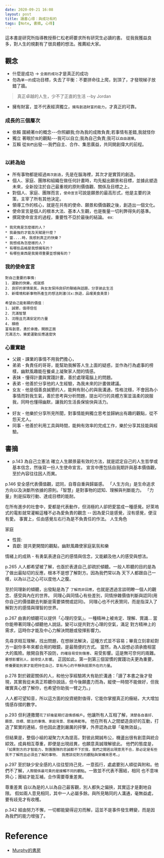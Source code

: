 ```yaml
---
date: 2020-09-21 16:08
layout: post
title: 讀書心得：與成功有約
tags: [Note, 書摘, 心得]
---
```


這本書是研究所指導教授蔡仁松老師要求所有研究生必讀的書。
從我我獲益良多，對人生的規劃有了很具體的想法。推薦給大家。

<!--more-->

## 觀念

- 什麼是成功 -> `全面的成功`才是真正的成功
- 勿為`單一的`成功目標，失去了平衡：不要拼命往上爬，到頂了，才發現梯子放錯了牆。

> 真正卓越的人生，少不了正直的生活 --by Jordan

- 擁有財富，並不代表經濟獨立，`擁有創造財富的能力`，才真正的可靠。

### 成長的三個層次

- 依賴
圍繞著`你`的概念---你照顧我;你為我的成敗負責;若事情有差錯,我就怪你
- 獨立
著眼於`我`的觀點---我可以自立;我為自己負責;我可以`自由選擇`。
- 互賴
從`我們`出發---我們自主、合作、集思廣益，共同開創偉大的前程。

![]()


### 以終為始

- 所有事物都是經過`兩次創造`，先是在腦海裡，其次才是實質的創造。
- 個人、家庭、團隊和組織在做任何計畫時，均先擬出願景和目標，並據此塑造未來，全新投注於自己最重視的原則價值觀、關係及目標之上。
- 對個人、家庭、團隊而言，`使命宣言`可說是願景的最高形式，他是主要的決策，主宰了所有其他決定。
- 領導工作的核心，就是在共有的使命、願景和價值觀之後，創造出一個文化。
- 使命宣言是個人的根本大法、基本人生觀，也是衡量一切利弊得失的基準。
- 撰寫使命宣言的過程，重要性不亞於最後的結論。
ex:

```
* 我究竟是怎麼樣的人？  
* 我最強的才能及天賦是什麼？  
* 當....時，我感到真正的快樂？  
* 我想成為怎麼樣的人？  
* 有哪些品格是我想擁有的？  
* 有哪些東西是我覺得重要並想擁有的？
```

### 我的使命宣言

```
對自己重要的事情:  
1. 運動的快樂，成就感 
2. 良好的家情氣氛，與女友保持良好的聯絡與話題，分享彼此生活
3. 新環境和新事物所產生的想法刺激(Ex:旅遊，品嚐美食美景)

希望自己能彰顯的價值：  
1. 誠懇，值得信任
2. 充滿智慧
3. 沈穩且充滿安定的力量
4. 積極
富有創意，勇於承擔，開朗正面 
充滿活力，樂愛運動反應速度快
```

### 心靈實驗

- 父親 - 課業的事情不用我們擔心，
- 弟弟 - 負責任的哥哥，能幫助我解答人生上面的疑惑，並作為行為處事的榜樣，幽默風趣能在餐桌上凝聚家人間的情感。
- 表妹 - 懂得計畫與實踐計畫，善於處理電腦上的問題。
- 表弟 - 他善於分享他的人生經驗，為我未來的計畫做建議。
- 女友 - 他是個善良誠懇的人，能夠有耐心的與我溝通，性格沈穩，不會因為小事情而對我生氣，善於思考與分析問題，提出可行的具體方案並溫柔的說服我，同時也懂得幽默，讓我的生活長保愉快與活力。
- 
- 好友 - 他樂於分享所見所聞，對事情能夠獨立思考並歸納出有趣的觀點，從不怨天尤人。
- 同事 - 他善於利用工具與時間，能夠有效率的完成工作，樂於分享其技能與經驗。


## 書摘

- p.143 為自己立憲法
確立人生願景最有效的方法，就是認定自己的人生哲學或基本信念，然後寫一份人生使命宣言。
宣言中應包括自我期許與基本價值觀，至於內容往往因人而異。

p.146
安全感代表價值觀，認同，自尊自重與歸屬感。
「人生方向」是生命追求方向以及決斷所依據的原則。「智慧」是對事物的認知、理解與判斷能力。
「力量」則是採取行動、達成目標的能耐。

在所有進步的社會中，愛都是代表動作，但消極的人卻把愛當成一種感覺。好萊塢式的電影就常灌輸這種不必為愛負責的觀念
-- 因為愛只是感覺，沒有感覺，便沒有愛。 事實上，任由感覺左右行為是不負責任的作法。
人生角色

家庭

- 性質:
- 貢獻: 提共更開闊的觀點，幽默風趣使家庭氣氛和樂

情緒上的成熟 - 有勇氣表達自己的感情與信念，又能顧及他人的感受與想法。

p.265
人人都希望被了解，也亟於表達自己,卻疏於傾聽。一般人聆聽的目的是為了做出最貼切的反應，根本不是想了解對方。因為我們常以為
天下人都跟自己一樣，以為以己之心可以度他人之腹。

至於同理新的傾聽，出發點是為了 `了解而非回應`，也就是透過言談明瞭一個人的觀念、感受與內在的世界。
同理心與同情心有些差別，同情摻雜價值判斷與認同(用你自己的價值觀去判斷是需要憐憫或認同)。
同理心也不代表贊同，而是指深入了解對方的感情與理智的世界。

p.267
由衷的傾聽可以提供「心理的空氣」。一種精神上被肯定、理解、賞識… 當你能帶著同理心傾聽他人說話，變可以提共對方心理的空氣，滿足
對方精神上的需求，這時你才能及中心力解決問題或發揮影響力。

先尋求相互理解，找出問題，在想辦法解決，這種方式並不容易；畢竟立刻拿給對方一副你多年來都合用的眼鏡，是最簡便的方式。
當然，為人設想必須承擔相當大的風險。敞開自我不設防，`的確容易受到傷害`、易受影響。這是無可奈何的兩難。`要想影響別人，就得受人影響`。
正因如此，第一到第三個習慣的實踐功夫更為重要，`修養要能到家才能把持住自己，享有內心的平靜與抵禦外在的力量`。

p.278
對於親密關係的人，和他分享經驗將大有助於溝通：「讀了本書之後才發現，其實我從未真正聆聽你說話，但今後願盡力而為，縱使一時間不能做好，但我確實真心想了解你，也希望你助我一臂之力。」

人人都可望知音，所以這方面的投資絕對值得，它能你掌握真正的癥結，大大增加情感存摺的數字。

p.293
但利連撒爾`花了好幾星期打造情感帳戶`。他讓所有人互相了解，`清楚各自喜好、願景、目標、關注的事情、家庭背景、思維典範等`。
他在所有人之間塑造良好的互動，打造了緊實的連結，但也因此遭到嚴厲的抨擊，外界認為此舉「毫無效益」。

但結果是，整個小組的凝聚力大為提高，對彼此開誠布公，機盪出很有創意與統合綜效。成員相互尊重，即便是出現歧異，也願意真誠理解彼此。
他們的態度是，`「如果對方的才智能力，對團團隊的忠誠都不下於我，我們之間若出現意見不合，那必定是有些我不了解而且必須去了解的事物， 我應該從對方的觀點與架構來思考。」`

p.297
至於缺少安全感的人往往堅持己見，一意孤行，處處要別人順從與附和。他們不了解，`人際關係最可貴的是接觸不同的觀點`。一致並不代表不團結，相同
也不意味齊心；團結才能互補，合作需要尊重差異。

尊重差異
自以為是的人以為自己最客觀，別人都失之偏挾，其實這才是劃地自限。
假如兩人意見相同，其中一人必屬多餘。與所見略同的人溝通，毫無益處，要有歧見才有收穫。

p.342
經由努力不懈，一切都能變得迎刃而解，這並不是事件發生轉變，而是因為我們的能力增強了。

# Reference

- [Murphy的書房](http://murphymind.blogspot.tw/2005/02/7-habits-of-highly-effective-people_05.html)
